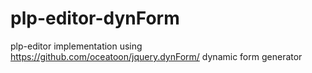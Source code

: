 # plp-editor-dynForm
plp-editor implementation using https://github.com/oceatoon/jquery.dynForm/ dynamic form generator
